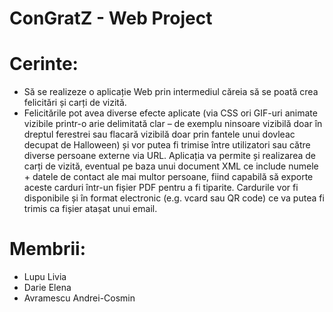 # ConGratZ - Web Project

# Cerinte:
- Să se realizeze o aplicație Web prin intermediul căreia să se poată crea felicitări și carți de vizită.
- Felicitările pot avea diverse efecte aplicate (via CSS ori GIF-uri animate vizibile printr-o arie delimitată clar – de exemplu ninsoare vizibilă doar în dreptul ferestrei sau flacară vizibilă doar prin fantele unui dovleac decupat de Halloween) și vor putea fi trimise între utilizatori sau către diverse persoane externe via URL. Aplicația va permite și realizarea de carți de vizită, eventual pe baza unui document XML ce include numele + datele de contact ale mai multor persoane, fiind capabilă să exporte aceste carduri într-un fișier PDF pentru a fi tiparite. Cardurile vor fi disponibile și în format electronic (e.g. vcard sau QR code) ce va putea fi trimis ca fișier atașat unui email.

# Membrii:

 - Lupu Livia
 - Darie Elena
 - Avramescu Andrei-Cosmin
